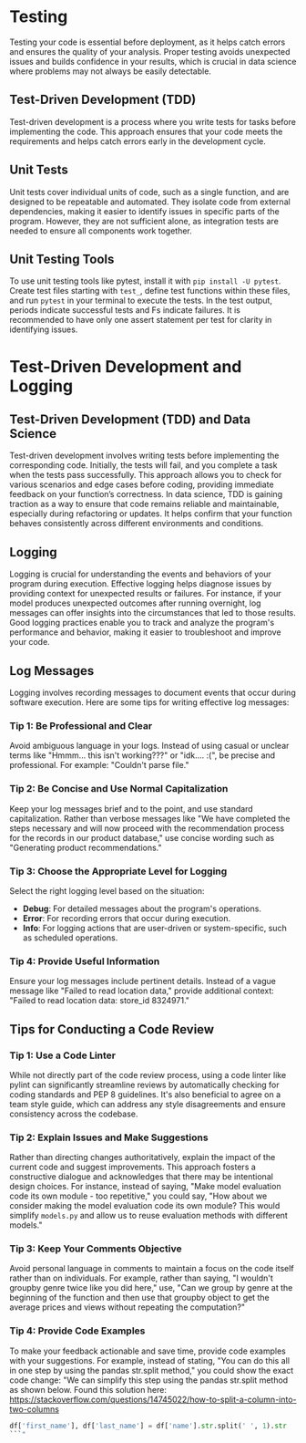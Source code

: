 # Testing

Testing your code is essential before deployment, as it helps catch errors and ensures the quality of your analysis. Proper testing avoids unexpected issues and builds confidence in your results, which is crucial in data science where problems may not always be easily detectable.

## Test-Driven Development (TDD)
Test-driven development is a process where you write tests for tasks before implementing the code. This approach ensures that your code meets the requirements and helps catch errors early in the development cycle.

## Unit Tests
Unit tests cover individual units of code, such as a single function, and are designed to be repeatable and automated. They isolate code from external dependencies, making it easier to identify issues in specific parts of the program. However, they are not sufficient alone, as integration tests are needed to ensure all components work together.

## Unit Testing Tools
To use unit testing tools like pytest, install it with `pip install -U pytest`. Create test files starting with `test_`, define test functions within these files, and run `pytest` in your terminal to execute the tests. In the test output, periods indicate successful tests and Fs indicate failures. It is recommended to have only one assert statement per test for clarity in identifying issues.

# Test-Driven Development and Logging

## Test-Driven Development (TDD) and Data Science
Test-driven development involves writing tests before implementing the corresponding code. Initially, the tests will fail, and you complete a task when the tests pass successfully. This approach allows you to check for various scenarios and edge cases before coding, providing immediate feedback on your function’s correctness. In data science, TDD is gaining traction as a way to ensure that code remains reliable and maintainable, especially during refactoring or updates. It helps confirm that your function behaves consistently across different environments and conditions.

## Logging
Logging is crucial for understanding the events and behaviors of your program during execution. Effective logging helps diagnose issues by providing context for unexpected results or failures. For instance, if your model produces unexpected outcomes after running overnight, log messages can offer insights into the circumstances that led to those results. Good logging practices enable you to track and analyze the program's performance and behavior, making it easier to troubleshoot and improve your code.

## Log Messages

Logging involves recording messages to document events that occur during software execution. Here are some tips for writing effective log messages:

### Tip 1: Be Professional and Clear
Avoid ambiguous language in your logs. Instead of using casual or unclear terms like "Hmmm... this isn't working???" or "idk.... :(", be precise and professional. For example: "Couldn't parse file."

### Tip 2: Be Concise and Use Normal Capitalization
Keep your log messages brief and to the point, and use standard capitalization. Rather than verbose messages like "We have completed the steps necessary and will now proceed with the recommendation process for the records in our product database," use concise wording such as "Generating product recommendations."

### Tip 3: Choose the Appropriate Level for Logging
Select the right logging level based on the situation:
- **Debug**: For detailed messages about the program's operations.
- **Error**: For recording errors that occur during execution.
- **Info**: For logging actions that are user-driven or system-specific, such as scheduled operations.

### Tip 4: Provide Useful Information
Ensure your log messages include pertinent details. Instead of a vague message like "Failed to read location data," provide additional context: "Failed to read location data: store_id 8324971."

## Tips for Conducting a Code Review

### Tip 1: Use a Code Linter
While not directly part of the code review process, using a code linter like pylint can significantly streamline reviews by automatically checking for coding standards and PEP 8 guidelines. It's also beneficial to agree on a team style guide, which can address any style disagreements and ensure consistency across the codebase.

### Tip 2: Explain Issues and Make Suggestions
Rather than directing changes authoritatively, explain the impact of the current code and suggest improvements. This approach fosters a constructive dialogue and acknowledges that there may be intentional design choices. For instance, instead of saying, "Make model evaluation code its own module - too repetitive," you could say, "How about we consider making the model evaluation code its own module? This would simplify `models.py` and allow us to reuse evaluation methods with different models."

### Tip 3: Keep Your Comments Objective
Avoid personal language in comments to maintain a focus on the code itself rather than on individuals. For example, rather than saying, "I wouldn't groupby genre twice like you did here," use, "Can we group by genre at the beginning of the function and then use that groupby object to get the average prices and views without repeating the computation?"

### Tip 4: Provide Code Examples
To make your feedback actionable and save time, provide code examples with your suggestions. For example, instead of stating, "You can do this all in one step by using the pandas str.split method," you could show the exact code change: "We can simplify this step using the pandas str.split method as shown below. Found this solution here: https://stackoverflow.com/questions/14745022/how-to-split-a-column-into-two-columns
```python
df['first_name'], df['last_name'] = df['name'].str.split(' ', 1).str
```"

